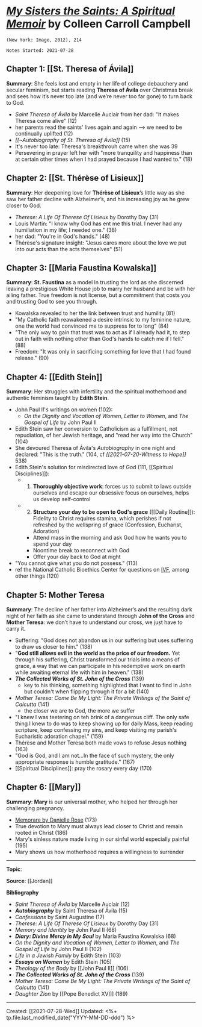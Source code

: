 
# [*My Sisters the Saints: A Spiritual Memoir*](https://www.amazon.com/My-Sisters-Saints-Spiritual-Memoir/dp/077043651X) by Colleen Carroll Campbell

`(New York: Image, 2012), 214`

`Notes Started: 2021-07-28`


## Chapter 1: [[St. Theresa of Ávila]]
**Summary**: She feels lost and empty in her life of college debauchery and secular feminism, but starts reading **Theresa of Ávila** over Christmas break and sees how it’s never too late (and we’re never too far gone) to turn back to God.

- *Saint Theresa of Ávila* by Marcelle Auclair from her dad: "It makes Theresa come alive" (12)
- her parents read the saints' lives again and again --> we need to be continually uplifted (12)
- *[[~Autobiography of St. Theresa of Ávila]]* (15)
- It's never too late: Theresa's breakthrouh came when she was 39
- Persevering in prayer left her with "more tranquility and happiness than at certain other times when I had prayed because I had wanted to." (18)


## Chapter 2: [[St. Thérèse of Lisieux]]
**Summary**: Her deepening love for **Thérèse of Lisieux**’s little way as she saw her father decline with Alzheimer’s, and his increasing joy as he grew closer to God.

- *Therese: A Life Of Therese Of Lisieux* by Dorothy Day (31)
- Louis Martin: "I know why God has ent me this trial. I never had any humiliation in my life; I needed one." (38)
- her dad: "You're in God's hands." (48)
- Thérèse's signature insight: "Jesus cares more about the love we put into our acts than the acts themselves" (51)


## Chapter 3: [[Maria Faustina Kowalska]]
**Summary**: **St. Faustina** as a model in trusting the lord as she discerned leaving a prestigious White House job to marry her husband and be with her ailing father. True freedom is not license, but a commitment that costs you and trusting God to see you through.

- Kowalska revealed to her the link between trust and humility (81)
- "My Catholic faith reawakened a desire intrinsic to my feminine nature, one the world had convinced me to suppress for to long" (84)
- "The only way to gain that trust was to act as if I already had it, to step out in faith with nothing other than God's hands to catch me if I fell." (88)
- Freedom: "It was only in sacrificing something for love that I had found release." (90)


## Chapter 4: [[Edith Stein]]
**Summary**: Her struggles with infertility and the spiritual motherhood and authentic feminism taught by **Edith Stein**.

- John Paul II's writings on women (102):
	- *On the Dignity and Vocation of Women*, *Letter to Women*, and *The Gospel of Life* by John Paul II
- Edith Stein saw her conversion to Catholicism as a fulfillment, not repudiation, of her Jewish heritage, and "read her way into the Church" (104)
- She devoured Theresa of Ávila's *Autobiography* in one night and declared: "This is the truth." (104, cf *[[2021-07-20-Witness to Hope]]* 538)
- Edith Stein's solution for misdirected love of God (111, [[Spiritual Disciplines]]):
	- 1. **Thoroughly objective work**: forces us to submit to laws outside ourselves and escape our obsessive focus on ourselves, helps us develop self-control
	- 2. **Structure your day to be open to God's grace** ([[Daily Routine]]): Fidelity to Christ requires stamina, which perishes if not refreshed by the wellspring of grace (Confession, Eucharist, Adoration)
		- Attend mass in the morning and ask God how he wants you to spend your day
		- Noontime break to reconnect with God
		- Offer your day back to God at night
- "You cannot give what you do not possess." (113)
- ref the National Catholic Bioethics Center for questions on [IVF](https://static1.squarespace.com/static/5e3ada1a6a2e8d6a131d1dcd/t/5eb9a41375cd202d4ca2c276/1589224467980/IVFPreachingPoints.pdf), among other things (120)



## Chapter 5: Mother Teresa
**Summary**: The decline of her father into Alzheimer’s and the resulting dark night of her faith as she came to understand through **John of the Cross** and **Mother Teresa**: we don’t have to understand our cross, we just have to carry it.

- Suffering: "God does not abandon us in our suffering but uses suffering to draw us closer to him." (138)
- "**God still allows evil in the world as the price of our freedom.** Yet through his suffering, Christ transformed our trials into a means of grace, a way that we can participate in his redemptive work on earth while awaiting eternal life with him in heaven." (138)
- ***The Collected Works of St. John of the Cross*** (139)
	- key to his thinking, something highlighted that I want to find in John but couldn't when flipping through it for a bit (140)
- *Mother Teresa: Come Be My Light: The Private Writings of the Saint of Calcutta* (141)
	- the closer we are to God, the more we suffer
- "I knew I was teetering on teh brink of a dangerous cliff. The only safe thing I knew to do was to keep showing up for daily Mass, keep reading scripture, keep confessing my sins, and keep visiting my parish's Eucharistic adoration chapel." (159)
- Thérèse and Mother Teresa both made vows to refuse Jesus nothing (163)
- "God is God, and I am not...In the face of such mystery, the only appropriate response is humble gratitude." (167)
- [[Spiritual Disciplines]]: pray the rosary every day (170)


## Chapter 6: [[Mary]]
**Summary**: **Mary** is our universal mother, who helped her through her challenging pregnancy.

- [Memorare by Danielle Rose](https://youtu.be/H93HaDeg27c) (173)
- True devotion to Mary must always lead closer to Christ and remain rooted in Christ (186)
- Mary's sinless nature made living in our sinful world especially painful (195)
- Mary shows us how motherhood requires a willingness to surrender

--- 
**Topic**: 

**Source**: [[Jordan]]

**Bibliography**

- *Saint Theresa of Ávila* by Marcelle Auclair (12)
- ***Autobiography*** by Saint Theresa of Ávila (15)
- *Confessions* by Saint Augustine (17)
- *Therese: A Life Of Therese Of Lisieux* by Dorothy Day (31)
- *Memory and Identity* by John Paul II (68)
- ***Diary: Divine Mercy in My Soul*** by Maria Faustina Kowalska (68)
- *On the Dignity and Vocation of Women*, *Letter to Women*, and *The Gospel of Life* by John Paul II (102)
- *Life in a Jewish Family* by Edith Stein (103)
- ***Essays on Women*** by Edith Stein (105)
- *Theology of the Body* by [[John Paul II]] (106)
- ***The Collected Works of St. John of the Cross*** (139)
- *Mother Teresa: Come Be My Light: The Private Writings of the Saint of Calcutta* (141)
- *Daughter Zion* by [[Pope Benedict XVI]] (189)


---
Created: [[2021-07-28-Wed]]
Updated: <%+ tp.file.last_modified_date("YYYY-MM-DD-ddd") %>
